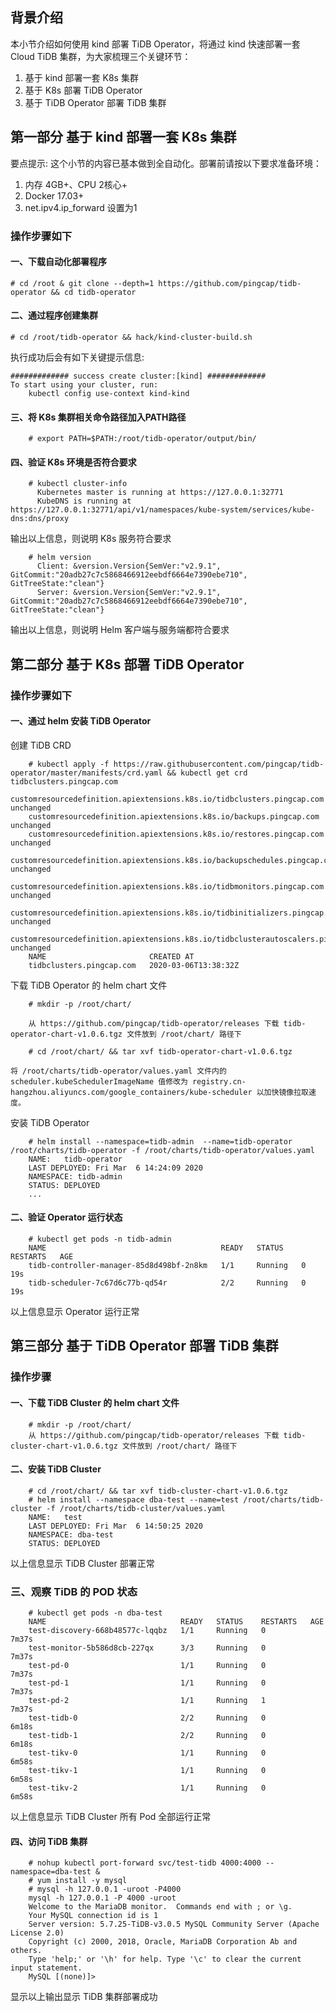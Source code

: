 
## 背景介绍

本小节介绍如何使用 kind 部署 TiDB Operator，将通过 kind 快速部署一套 Cloud TiDB 集群，为大家梳理三个关键环节：
1. 基于 kind 部署一套 K8s 集群
2. 基于 K8s 部署 TiDB Operator
3. 基于 TiDB Operator 部署 TiDB 集群

## 第一部分 基于 kind 部署一套 K8s 集群
 
要点提示: 这个小节的内容已基本做到全自动化。部署前请按以下要求准备环境：
1. 内存 4GB+、CPU 2核心+
2. Docker 17.03+
3. net.ipv4.ip_forward 设置为1

### 操作步骤如下

#### 一、下载自动化部署程序

```
# cd /root & git clone --depth=1 https://github.com/pingcap/tidb-operator && cd tidb-operator
```

#### 二、通过程序创建集群

```
# cd /root/tidb-operator && hack/kind-cluster-build.sh
```
执行成功后会有如下关键提示信息:

```
############# success create cluster:[kind] #############
To start using your cluster, run:  
    kubectl config use-context kind-kind
```

#### 三、将 K8s 集群相关命令路径加入PATH路径

```
    # export PATH=$PATH:/root/tidb-operator/output/bin/
```
#### 四、验证 K8s 环境是否符合要求

```
    # kubectl cluster-info
      Kubernetes master is running at https://127.0.0.1:32771
      KubeDNS is running at https://127.0.0.1:32771/api/v1/namespaces/kube-system/services/kube-dns:dns/proxy
```
输出以上信息，则说明 K8s 服务符合要求

```
    # helm version
      Client: &version.Version{SemVer:"v2.9.1", GitCommit:"20adb27c7c5868466912eebdf6664e7390ebe710", GitTreeState:"clean"}
      Server: &version.Version{SemVer:"v2.9.1", GitCommit:"20adb27c7c5868466912eebdf6664e7390ebe710", GitTreeState:"clean"}
```
输出以上信息，则说明 Helm 客户端与服务端都符合要求

## 第二部分 基于 K8s 部署 TiDB Operator

### 操作步骤如下

#### 一、通过 helm 安装 TiDB Operator

创建 TiDB CRD

```
    # kubectl apply -f https://raw.githubusercontent.com/pingcap/tidb-operator/master/manifests/crd.yaml && kubectl get crd tidbclusters.pingcap.com
    customresourcedefinition.apiextensions.k8s.io/tidbclusters.pingcap.com unchanged
    customresourcedefinition.apiextensions.k8s.io/backups.pingcap.com unchanged
    customresourcedefinition.apiextensions.k8s.io/restores.pingcap.com unchanged
    customresourcedefinition.apiextensions.k8s.io/backupschedules.pingcap.com unchanged
    customresourcedefinition.apiextensions.k8s.io/tidbmonitors.pingcap.com unchanged
    customresourcedefinition.apiextensions.k8s.io/tidbinitializers.pingcap.com unchanged
    customresourcedefinition.apiextensions.k8s.io/tidbclusterautoscalers.pingcap.com unchanged
    NAME                       CREATED AT
    tidbclusters.pingcap.com   2020-03-06T13:38:32Z
```
下载 TiDB Operator 的 helm chart 文件

```
    # mkdir -p /root/chart/

    从 https://github.com/pingcap/tidb-operator/releases 下载 tidb-operator-chart-v1.0.6.tgz 文件放到 /root/chart/ 路径下

    # cd /root/chart/ && tar xvf tidb-operator-chart-v1.0.6.tgz

```
    将 /root/charts/tidb-operator/values.yaml 文件内的 scheduler.kubeSchedulerImageName 值修改为 registry.cn-hangzhou.aliyuncs.com/google_containers/kube-scheduler 以加快镜像拉取速度。
安装 TiDB Operator
```
    # helm install --namespace=tidb-admin  --name=tidb-operator /root/charts/tidb-operator -f /root/charts/tidb-operator/values.yaml
    NAME:   tidb-operator
    LAST DEPLOYED: Fri Mar  6 14:24:09 2020
    NAMESPACE: tidb-admin
    STATUS: DEPLOYED
    ...
```
#### 二、验证 Operator 运行状态

```
    # kubectl get pods -n tidb-admin
    NAME                                       READY   STATUS    RESTARTS   AGE
    tidb-controller-manager-85d8d498bf-2n8km   1/1     Running   0          19s
    tidb-scheduler-7c67d6c77b-qd54r            2/2     Running   0          19s
```
以上信息显示 Operator 运行正常

## 第三部分 基于 TiDB Operator 部署 TiDB 集群

### 操作步骤

#### 一、下载 TiDB Cluster 的 helm chart 文件

```
    # mkdir -p /root/chart/
    从 https://github.com/pingcap/tidb-operator/releases 下载 tidb-cluster-chart-v1.0.6.tgz 文件放到 /root/chart/ 路径下
```

#### 二、安装 TiDB Cluster

```
    # cd /root/chart/ && tar xvf tidb-cluster-chart-v1.0.6.tgz
    # helm install --namespace dba-test --name=test /root/charts/tidb-cluster -f /root/charts/tidb-cluster/values.yaml
    NAME:   test
    LAST DEPLOYED: Fri Mar  6 14:50:25 2020
    NAMESPACE: dba-test
    STATUS: DEPLOYED
```

以上信息显示 TiDB Cluster 部署正常

### 三、观察 TiDB 的 POD 状态

```
    # kubectl get pods -n dba-test
    NAME                              READY   STATUS    RESTARTS   AGE
    test-discovery-668b48577c-lqqbz   1/1     Running   0          7m37s
    test-monitor-5b586d8cb-227qx      3/3     Running   0          7m37s
    test-pd-0                         1/1     Running   0          7m37s
    test-pd-1                         1/1     Running   0          7m37s
    test-pd-2                         1/1     Running   1          7m37s
    test-tidb-0                       2/2     Running   0          6m18s
    test-tidb-1                       2/2     Running   0          6m18s
    test-tikv-0                       1/1     Running   0          6m58s
    test-tikv-1                       1/1     Running   0          6m58s
    test-tikv-2                       1/1     Running   0          6m58s
```

以上信息显示 TiDB Cluster 所有 Pod 全部运行正常

#### 四、访问 TiDB 集群

```
    # nohup kubectl port-forward svc/test-tidb 4000:4000 --namespace=dba-test &
    # yum install -y mysql
    # mysql -h 127.0.0.1 -uroot -P4000
    mysql -h 127.0.0.1 -P 4000 -uroot
    Welcome to the MariaDB monitor.  Commands end with ; or \g.
    Your MySQL connection id is 1
    Server version: 5.7.25-TiDB-v3.0.5 MySQL Community Server (Apache License 2.0)
    Copyright (c) 2000, 2018, Oracle, MariaDB Corporation Ab and others.
    Type 'help;' or '\h' for help. Type '\c' to clear the current input statement.
    MySQL [(none)]>
```

显示以上输出显示 TiDB 集群部署成功
